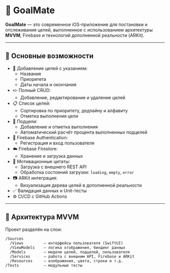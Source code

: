# 🌱 GoalMate

**GoalMate** — это современное iOS-приложение для постановки и отслеживания целей, выполненное с использованием архитектуры **MVVM**, Firebase и технологий дополненной реальности (ARKit).

---

## 🚀 Основные возможности

- 📌 Добавление целей с указанием:
  - Названия
  - Приоритета
  - Даты начала и окончания
- ✏️ Полный CRUD:
  - Добавление, редактирование и удаление целей
- 📋 Список целей:
  - Сортировка по приоритету, дедлайну и алфавиту
  - Отметка выполнения цели
- 🧱 Подцели:
  - Добавление и отметка выполнения
  - Автоматический расчёт процента выполненных подцелей
- 🔐 Firebase Authentication:
  - Регистрация и вход пользователя
- ☁️ Firebase Firestore:
  - Хранение и загрузка данных
- 💬 Мотивационные цитаты:
  - Загрузка с внешнего REST API
  - Обработка состояний загрузки: `loading`, `empty`, `error`
- 📷 ARKit интеграция:
  - Визуализация дерева целей в дополненной реальности
- ✅ Валидация данных и Unit-тесты
- ⚙️ CI/CD с GitHub Actions

---

## 🧠 Архитектура MVVM

Проект разделён на слои:

```plaintext
/Sources
  /Views         — интерфейсы пользователя (SwiftUI)
  /ViewModels    — логика отображения, биндинг данных
  /Models        — модели целей, подцелей, пользователя
  /Services      — работа с внешним API, Firebase и ARKit
  /Resources     — изображения, цвета, строки и т.д.
/Tests           — модульные тесты

